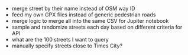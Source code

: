 - merge street by their name instead of OSM way ID
- feed my own GPX files instead of generic pedestrian roads
- merge logic to merge all into the same CSV for Jupiter notebook
- sample and randomize streets each day based on different criteria for API
- what are the 100 streets I want to query
- manually specify streets close to Times City?